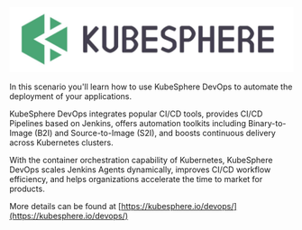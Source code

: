 <img src="assets/images/kubesphere-logo.png" alt="logo" width="600" height="auto"/>

In this scenario you'll learn how to use KubeSphere DevOps to automate the deployment of your applications.

KubeSphere DevOps integrates popular CI/CD tools, provides CI/CD Pipelines based on Jenkins, offers automation toolkits including Binary-to-Image (B2I) and Source-to-Image (S2I), and boosts continuous delivery across Kubernetes clusters.

With the container orchestration capability of Kubernetes, KubeSphere DevOps scales Jenkins Agents dynamically, improves CI/CD workflow efficiency, and helps organizations accelerate the time to market for products.

More details can be found at [https://kubesphere.io/devops/](https://kubesphere.io/devops/)
